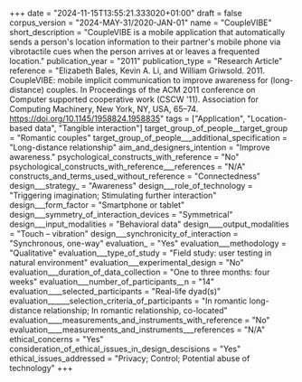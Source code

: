 +++
date = "2024-11-15T13:55:21.333020+01:00"
draft = false
corpus_version = "2024-MAY-31/2020-JAN-01"
name = "CoupleVIBE"
short_description = "CoupleVIBE is a mobile application that automatically sends a person's location information to their partner's mobile phone via vibrotactile cues when the person arrives at or leaves a frequented location."
publication_year = "2011"
publication_type = "Research Article"
reference = "Elizabeth Bales, Kevin A. Li, and William Griwsold. 2011. CoupleVIBE: mobile implicit communication to improve awareness for (long-distance) couples. In Proceedings of the ACM 2011 conference on Computer supported cooperative work (CSCW '11). Association for Computing Machinery, New York, NY, USA, 65–74. https://doi.org/10.1145/1958824.1958835"
tags = ["Application", "Location-based data", "Tangible interaction"]
target_group_of_people__target_group = "Romantic couples"
target_group_of_people___additional_specification = "Long-distance relationship"
aim_and_designers_intention = "Improve awareness."
psychological_constructs_with_reference = "No"
psychological_constructs_with_reference___references = "N/A"
constructs_and_terms_used_without_reference = "Connectedness"
design___strategy_ = "Awareness"
design___role_of_technology = "Triggering imagination; Stimulating further interaction"
design___form_factor = "Smartphone or tablet"
design___symmetry_of_interaction_devices = "Symmetrical"
design___input_modalities = "Behavioral data"
design____output_modalities = "Touch – vibration"
design___synchronicity_of_interaction = "Synchronous, one-way"
evaluation_ = "Yes"
evaluation___methodology = "Qualitative"
evaluation___type_of_study = "Field study: user testing in natural environment"
evaluation___experimental_design = "No"
evaluation___duration_of_data_collection = "One to three months: four weeks"
evaluation___number_of_participants__n = "14"
evaluation____selected_participants = "Real-life dyad(s)"
evaluation______selection_criteria_of_participants = "In romantic long-distance relationship; In romantic relationship, co-located"
evaluation____measurements_and_instruments_with_reference = "No"
evaluation____measurements_and_instruments___references = "N/A"
ethical_concerns = "Yes"
consideration_of_ethical_issues_in_design_descisions = "Yes"
ethical_issues_addressed = "Privacy; Control; Potential abuse of technology"
+++
